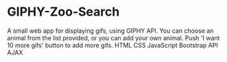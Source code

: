 # GIPHY-Zoo-Search
A small web app for displaying gifs, using GIPHY API. You can choose an animal from the list provided, or you can add your own animal. Push 'I want 10 more gifs' button to add more gifs.
HTML CSS JavaScript Bootstrap API AJAX
